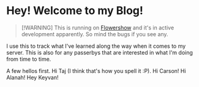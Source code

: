 # Hey! Welcome to my Blog!

> [!WARNING] This is running on [Flowershow](https://flowershow.app/) and it's in active development apparently. So mind the bugs if you see any.


I use this to track what I've learned along the way when it comes to my server. This is also for any passerbys that are interested in what I'm doing from time to time. 

A few hellos first. Hi Taj (I think that's how you spell it :P). Hi Carson! Hi Alanah! Hey Keyvan!